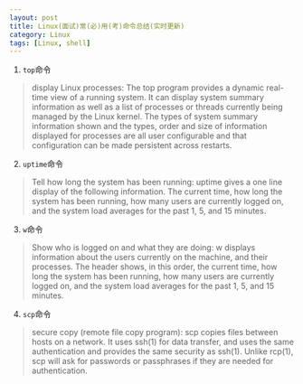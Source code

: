 ```yaml
---
layout: post
title: Linux(面试)常(必)用(考)命令总结(实时更新)
category: Linux
tags: [Linux, shell]
---
```


1. `top`命令

> display Linux processes: The  top program provides a dynamic real-time view of a running system.  It can display system summary information as well as a list of processes or threads currently being managed by the Linux kernel.  The types of  system summary information shown and the types, order and size of information displayed for processes are all user configurable and that configuration can be made persistent across restarts.

2. `uptime`命令

> Tell how long the system has been running: uptime  gives  a one line display of the following information.  The current time, how long the system has been running, how many users are currently logged on, and the system load averages for the past 1, 5,  and  15  minutes.

3. `w`命令

> Show who is logged on and what they are doing: w  displays  information  about  the users currently on the machine, and their processes.  The header shows, in this order, the current time, how long the system has been running, how many users are currently logged on, and the system load averages for the past 1, 5, and 15 minutes.

4. `scp`命令

> secure copy (remote file copy program): scp copies files between hosts on a network.  It uses ssh(1) for data transfer, and uses the same authentication and provides the same security as ssh(1).  Unlike rcp(1), scp will ask for passwords or passphrases if they are needed for authentication.
